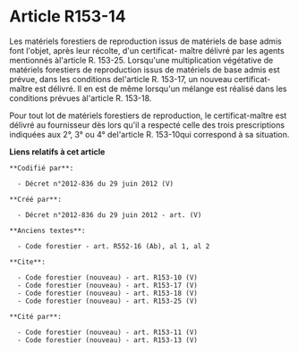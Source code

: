 # Article R153-14

Les matériels forestiers de reproduction issus de matériels de base admis font l'objet, après leur récolte, d'un certificat-
maître délivré par les agents mentionnés àl'article R. 153-25. Lorsqu'une multiplication végétative de matériels forestiers
de reproduction issus de matériels de base admis est prévue, dans les conditions del'article R. 153-17, un nouveau
certificat-maître est délivré. Il en est de même lorsqu'un mélange est réalisé dans les conditions prévues àl'article R.
153-18.

Pour tout lot de matériels forestiers de reproduction, le certificat-maître est délivré au fournisseur dès lors qu'il a
respecté celle des trois prescriptions indiquées aux 2°, 3° ou 4° del'article R. 153-10qui correspond à sa situation.

**Liens relatifs à cet article**

	**Codifié par**:

	  - Décret n°2012-836 du 29 juin 2012 (V)

	**Créé par**:

	  - Décret n°2012-836 du 29 juin 2012 - art. (V)

	**Anciens textes**:

	  - Code forestier - art. R552-16 (Ab), al 1, al 2

	**Cite**:

	  - Code forestier (nouveau) - art. R153-10 (V)
	  - Code forestier (nouveau) - art. R153-17 (V)
	  - Code forestier (nouveau) - art. R153-18 (V)
	  - Code forestier (nouveau) - art. R153-25 (V)

	**Cité par**:

	  - Code forestier (nouveau) - art. R153-11 (V)
	  - Code forestier (nouveau) - art. R153-13 (V)
